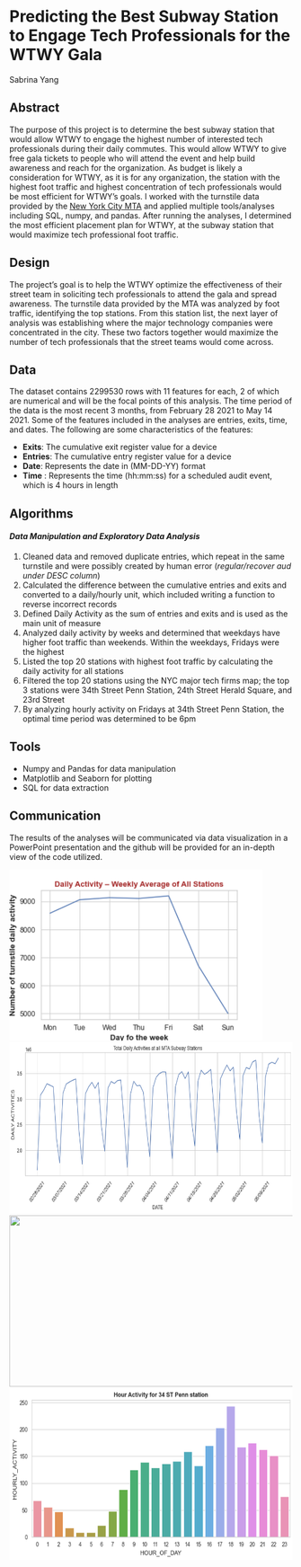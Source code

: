 # Predicting the Best Subway Station to Engage Tech Professionals for the WTWY Gala 

Sabrina Yang


## Abstract

The purpose of this project is to determine the best subway station that would allow WTWY to engage the highest number of interested tech professionals during their daily commutes. This would allow WTWY to give free gala tickets to people who will attend the event and help build awareness and reach for the organization. As budget is likely a consideration for WTWY, as it is for any organization, the station with the highest foot traffic and highest concentration of tech professionals would be most efficient for WTWY’s goals. I worked with the turnstile data provided by the [New York City MTA](http://web.mta.info/developers/turnstile.html) and applied multiple tools/analyses including SQL, numpy, and pandas. After running the analyses, I determined the most efficient placement plan for WTWY, at the subway station that would maximize tech professional foot traffic. 




## Design
The project’s goal is to help the WTWY optimize the effectiveness of their street team in soliciting tech professionals to attend the gala and spread awareness. The turnstile data provided by the MTA was analyzed by foot traffic, identifying the top stations. From this station list, the next layer of analysis was establishing where the major technology companies were concentrated in the city. These two factors together would maximize the number of tech professionals that the street teams would come across. 
  

## Data

The dataset contains 2299530 rows with 11 features for each, 2 of which are numerical and will be the focal points of this analysis. The time period of the data is the most recent 3 months, from February 28 2021 to May 14 2021. Some of the features included in the analyses are entries, exits, time, and dates. The following are some characteristics of the features:

 -  __Exits__: 	The cumulative exit register value for a device
 -  __Entries__: The cumulative entry register value for a device
 -  __Date__: Represents the date in (MM-DD-YY) format
 - __Time__ : Represents the time (hh:mm:ss) for a scheduled audit event, which is 4 hours in length

 
## Algorithms
#### *Data Manipulation and Exploratory Data Analysis*

1.	Cleaned data and removed duplicate entries, which repeat in the same turnstile and were possibly created by human error (*regular/recover aud under DESC column*)
2.	Calculated the difference between the cumulative entries and exits and converted to a daily/hourly unit, which included writing a function to reverse incorrect records
3.	Defined Daily Activity as the sum of entries and exits and is used as the main unit of measure
4.	Analyzed daily activity by weeks and determined that weekdays have higher foot traffic than weekends. Within the weekdays, Fridays were the highest
5.	Listed the top 20 stations with highest foot traffic by calculating the daily activity for all stations
6.	Filtered the top 20 stations using the NYC major tech firms map; the top 3 stations were 34th Street Penn Station, 24th Street Herald Square, and 23rd Street
7.	By analyzing hourly activity on Fridays at 34th Street Penn Station, the optimal time period was determined to be 6pm


## Tools
 -  Numpy and Pandas for data manipulation
 -  Matplotlib and Seaborn for plotting
 -  SQL for data extraction

## Communication
The results of the analyses will be communicated via data visualization in a PowerPoint presentation and the github will be provided for an in-depth view of the code utilized.



<img src="https://github.com/SYNYC/1_Project_MTA/blob/master/charts/all%20station-weekly%20average.png" width = "450" height = "305">

<img src="https://github.com/SYNYC/1_Project_MTA/blob/master/charts/all_station.png" width = "600" height = "305">

<img src="https://github.com/SYNYC/1_Project_MTA/blob/master/charts/Top20_tech.png.png" width = "600" height = "305">

<img src="https://github.com/SYNYC/1_Project_MTA/blob/master/charts/Hour_34Penn.png" width = "600" height = "305">

